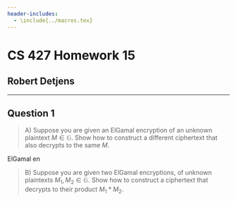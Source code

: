 ```yaml
---
header-includes:
  - \include{../macros.tex}
---
```


# CS 427 Homework 15

## Robert Detjens

---

## Question 1

> A) Suppose you are given an ElGamal encryption of an unknown plaintext $M \in \mathbb G$. Show how to construct a
> different ciphertext that also decrypts to the same $M$.

ElGamal en

> B) Suppose you are given two ElGamal encryptions, of unknown plaintexts $M_1, M_2 \in \mathbb G$. Show how to
> construct a ciphertext that decrypts to their product $M_1 * M_2$.
